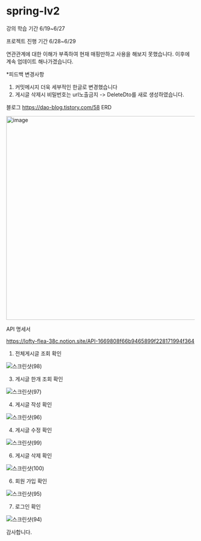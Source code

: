 # spring-lv2
강의 학습 기간 6/19~6/27 

프로젝트 진행 기간 6/28~6/29

연관관계에 대한 이해가 부족하여 현재 매핑만하고 사용을 해보지 못했습니다. 이후에 계속 업데이트 해나가겠습니다.

*피드백 변경사항 
1. 커밋메시지 더욱 세부적인 한글로 변경했습니다 
2. 게시글 삭제시 비밀번호는 url노출금지 -> DeleteDto를 새로 생성하였습니다. 

블로그 https://dao-blog.tistory.com/58
ERD

<img width="543" alt="image" src="https://github.com/yuio7279/spring-lv2/assets/94231335/e6a8d0d9-dd2b-4ee5-8bf8-6fbcb74e8800">



API 명세서

https://lofty-flea-38c.notion.site/API-1669808f66b9465899f228171994f364

1. 전체게시글 조회 확인
   
![스크린샷(98)](https://github.com/yuio7279/spring-lv2/assets/94231335/e2b070a2-dc98-4935-9278-cab4f1d3f9c1)


3. 게시글 한개 조회 확인

![스크린샷(97)](https://github.com/yuio7279/spring-lv2/assets/94231335/b61cda98-5b3d-4308-9b29-bcba5501d16c)


4. 게시글 작성 확인

![스크린샷(96)](https://github.com/yuio7279/spring-lv2/assets/94231335/5a678fd2-825c-45f9-a4f5-053fbe97d282)


4. 게시글 수정 확인

![스크린샷(99)](https://github.com/yuio7279/spring-lv2/assets/94231335/632d15c6-4e1a-45a8-9822-c1c17d60993c)


6. 게시글 삭제 확인

![스크린샷(100)](https://github.com/yuio7279/spring-lv2/assets/94231335/bead6682-19cd-4af3-a8fb-99f46849d0da)


6. 회원 가입 확인

![스크린샷(95)](https://github.com/yuio7279/spring-lv2/assets/94231335/1cab2fee-2ff4-4d9b-9d77-5d1746ecd59d)

7. 로그인 확인

![스크린샷(94)](https://github.com/yuio7279/spring-lv2/assets/94231335/f4627456-0933-48ba-bbf1-2096f7ae6a1e)



감사합니다.

